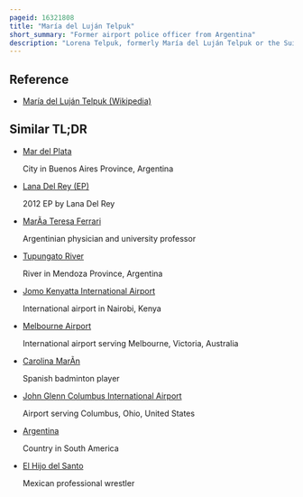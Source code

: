 ```yaml
---
pageid: 16321808
title: "María del Luján Telpuk"
short_summary: "Former airport police officer from Argentina"
description: "Lorena Telpuk, formerly María del Luján Telpuk or the Suitcase Girl, is a former airport police officer at Aeroparque Jorge Newbery in Buenos Aires, Argentina, who noticed a suitcase with US$800,000 as it went through an X-ray machine in August 2007, initiating a very public international election scandal, known as Maletinazo."
---
```


## Reference

- [María del Luján Telpuk (Wikipedia)](https://en.wikipedia.org/?curid=16321808)

## Similar TL;DR

- [Mar del Plata](/tldr/en/mar-del-plata)

  City in Buenos Aires Province, Argentina

- [Lana Del Rey (EP)](/tldr/en/lana-del-rey-ep)

  2012 EP by Lana Del Rey

- [MarÃ­a Teresa Ferrari](/tldr/en/maria-teresa-ferrari)

  Argentinian physician and university professor

- [Tupungato River](/tldr/en/tupungato-river)

  River in Mendoza Province, Argentina

- [Jomo Kenyatta International Airport](/tldr/en/jomo-kenyatta-international-airport)

  International airport in Nairobi, Kenya

- [Melbourne Airport](/tldr/en/melbourne-airport)

  International airport serving Melbourne, Victoria, Australia

- [Carolina MarÃ­n](/tldr/en/carolina-marin)

  Spanish badminton player

- [John Glenn Columbus International Airport](/tldr/en/john-glenn-columbus-international-airport)

  Airport serving Columbus, Ohio, United States

- [Argentina](/tldr/en/argentina)

  Country in South America

- [El Hijo del Santo](/tldr/en/el-hijo-del-santo)

  Mexican professional wrestler
